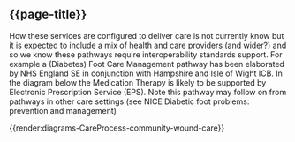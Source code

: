 ## {{page-title}}

How these services are configured to deliver care is not currently know but it is expected to include a mix of health and care providers (and wider?) and so we know these pathways require interoperability standards support. For example a (Diabetes) Foot Care Management pathway has been elaborated by NHS England SE in conjunction with Hampshire and Isle of Wight ICB. In the diagram below the Medication Therapy is likely to be supported by Electronic Prescription Service (EPS). Note this pathway may follow on from pathways in other care settings (see NICE Diabetic foot problems: prevention and management)

{{render:diagrams-CareProcess-community-wound-care}}
